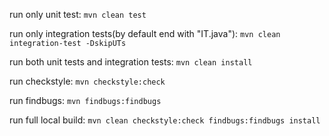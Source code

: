 run only unit test: `mvn clean test`

run only integration tests(by default end with "IT.java"): `mvn clean integration-test -DskipUTs`

run both unit tests and integration tests: `mvn clean install`

run checkstyle: `mvn checkstyle:check`

run findbugs: `mvn findbugs:findbugs`

run full local build: `mvn clean checkstyle:check findbugs:findbugs install`